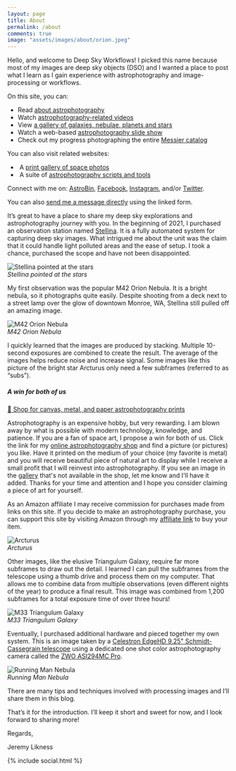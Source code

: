 ```yaml
---
layout: page
title: About
permalink: /about
comments: true
image: "assets/images/about/orion.jpeg"
---
```


<p>Hello, and welcome to Deep Sky Workflows! I picked this name because most of my images are deep sky objects (DSO) and I wanted a place to post what I learn as I gain experience with astrophotography and image-processing or workflows.</p>
<p>On this site, you can:</p>
<ul>
    <li>Read <a href="{{site.baseurl}}/index.html" title="Deep Sky Workflows Blog">about astrophotography</a></li>
    <li>Watch <a href="{{site.baseurl}}/videos" title="Astrophotography videos">astrophotography-related videos</a></li>
    <li>View <a href="{{site.baseurl}}/gallery" title="Space pictures">a gallery of galaxies, nebulae, planets and stars</a></li>
    <li>Watch a web-based <a href="{{site.baseurl}}/gallery/slideshow" title="Images of galaxies, stars, and nebulae">astrophotography slide show</a></li>
    <li>Check out my progress photographing the entire <a href="{{site.baseurl}}/messier" title="Messier catalog">Messier catalog</a></li>
</ul>
<p>You can also visit related websites:</p>
<ul>
    <li><i class="fa fa-print"></i>&nbsp;A <a href="https://deepskyworkflows.shootproof.com/" title="Space prints">print gallery of space photos</a></li>
    <li><i class="fab fa-github"></i>&nbsp;A suite of <a href="https://github.com/DeepSkyWorkflows" target="_blank">astrophotography scripts and tools</a></li>
</ul>
<p>Connect with me on: <i class="fa fa-image"></i><a href="https://www.astrobin.com/users/DeepSkyWorkflows/" title="Deep Sky Workflows on AstroBin">AstroBin</a>, <i class="fab fa-facebook"></i><a href="https://facebook.com/DeepSkyWorkflows" title="Deep Sky Workflows on Facebook">Facebook</a>, <i class="fab fa-instagram"></i><a href="https://instagram.com/DeepSkyWorkflows" title="Deep Sky Workflows on Instagram">Instagram</a>, and/or <i class="fab fa-twitter"></i><a href="https://twitter.com/DeepSkyWorkflow" title="@DeepSkyWorkflow on Twitter">Twitter</a>.</p>
<p>You can also <a href="{{ site.galleryhome }}/contact" alt="Send me a message directly." title="Send me a message directly.">send me a message directly</a> using the linked form.    
<p>It’s great to have a place to share my deep sky explorations and astrophotography journey with you. In the beginning of 2021, I purchased an observation station named <a href="https://amzn.to/3CBbsds" target="_blank">Stellina</a>. It is a fully automated system for capturing deep sky images. What intrigued me about the unit was the claim that it could handle light polluted areas and the ease of setup. I took a chance, purchased the scope and have not been disappointed.</p>
<p class="mb-5"><img class="shadow-lg float-left m-5" src="{{site.baseurl}}/assets/images/about/stellina.jpeg" alt="Stellina pointed at the stars" /><br/><i class="center">Stellina pointed at the stars</i></p>
<p>My first observation was the popular M42 Orion Nebula. It is a bright nebula, so it photographs quite easily. Despite shooting from a deck next to a street lamp over the glow of downtown Monroe, WA, Stellina still pulled off an amazing image.</p>
<p class="mb-5"><img class="shadow-lg" src="{{site.baseurl}}/assets/images/about/orion.jpeg" alt="M42 Orion Nebula" /><br/><i class="center">M42 Orion Nebula</i></p>
<p>I quickly learned that the images are produced by stacking. Multiple 10-second exposures are combined to create the result. The average of the images helps reduce noise and increase signal. Some images like this picture of the bright star Arcturus only need a few subframes (referred to as “subs”).</p>
<h5>A win for both of us</h5>
<a href="{{ site.galleryhome }}" class="btn btn-success">🛒 Shop for canvas, metal, and paper astrophotography prints</a>
<p>Astrophotography is an expensive hobby, but very rewarding. I am blown away by what is possible with modern technology, knowledge, and patience. If you are a fan of space art, I propose a win for both of us. Click the link for my <a href="{{ site.galleryhome }}" target="_blank">online astrophotography shop</a> and find a picture (or pictures) you like. Have it printed on the medium of your choice (my favorite is metal) and you will receive beautiful piece of natural art to display while I receive a small profit that I will reinvest into astrophotography. If you see an image in the <a href="/gallery">gallery</a> that's not available in the shop, let me know and I'll have it added. Thanks for your time and attention and I hope you consider claiming a piece of art for yourself.</p>            
<p>As an Amazon affiliate I may receive commission for purchases made from links on this site. If you decide to make an astrophotography purchase, you can support this site by visiting Amazon through my <a href="https://amzn.to/37fkK30" target="blank">affiliate link</a> to buy your item.</p>
<p class="mb-5"><img class="shadow-lg" src="{{site.baseurl}}/assets/images/about/arcturus.jpeg" alt="Arcturus" /><br/><i class="center">Arcturus</i></p>
<p>Other images, like the elusive Triangulum Galaxy, require far more subframes to draw out the detail. I learned I can pull the subframes from the telescope using a thumb drive and process them on my computer. That allows me to combine data from multiple observations (even different nights of the year) to produce a final result. This image was combined from 1,200 subframes for a total exposure time of over three hours!</p>
<p class="mb-5"><img class="shadow-lg" src="{{site.baseurl}}/assets/images/gallery/m33/m33.jpg" alt="M33 Triangulum Galaxy" /><br/><i class="center">M33 Triangulum Galaxy</i></p>
<p>Eventually, I purchased additional hardware and pieced together my own system. This is an image taken by a <a href="https://amzn.to/3tfOhT3" target="_blank">Celestron EdgeHD 9.25" Schmidt-Cassegrain telescope</a> using a dedicated one shot color astrophotography camera called the <a href="https://amzn.to/36dYaqW" target="_blank">ZWO ASI294MC Pro</a>.</p>
<p class="mb-5"><img class="shadow-lg" src="{{site.baseurl}}/assets/images/gallery/running-man/running-man.jpg" alt="Running Man Nebula" /><br/><i class="center">Running Man Nebula</i></p>
<p>There are many tips and techniques involved with processing images and I’ll share them in this blog.</p>
<p>That’s it for the introduction. I’ll keep it short and sweet for now, and I look forward to sharing more!</p>
<p>Regards,</p>
<p>Jeremy Likness</p>
<p>{% include social.html %}</p>
